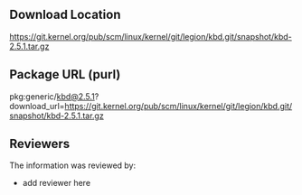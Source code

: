 ## Download Location

https://git.kernel.org/pub/scm/linux/kernel/git/legion/kbd.git/snapshot/kbd-2.5.1.tar.gz

## Package URL (purl)

pkg:generic/kbd@2.5.1?download_url=https://git.kernel.org/pub/scm/linux/kernel/git/legion/kbd.git/snapshot/kbd-2.5.1.tar.gz

## Reviewers

The information was reviewed by:

* add reviewer here
